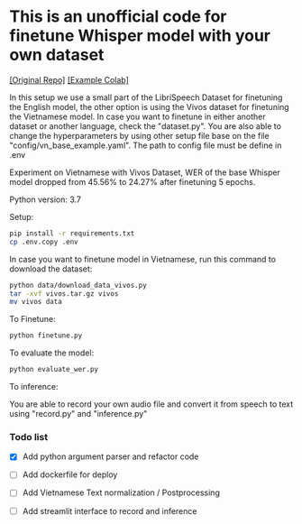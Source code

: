 # This is an unofficial code for finetune Whisper model with your own dataset
[[Original Repo]](https://github.com/openai/whisper) 
[[Example Colab]](https://colab.research.google.com/drive/1aXj6ssi_y3qow-h6M8M1Q5tFgHE0n3UP?usp=sharing)

In this setup we use a small part of the LibriSpeech Dataset for finetuning the English model, the other option is using the Vivos dataset for finetuning the Vietnamese model. In case you want to finetune in either another dataset or another language, check the "dataset.py". You are also able to change the hyperparameters by using other setup file base on the file "config/vn_base_example.yaml". The path to config file must be define in .env

Experiment on Vietnamese with Vivos Dataset, WER of the base Whisper model dropped from 45.56% to 24.27% after finetuning 5 epochs.

Python version: 3.7

Setup:
```bash
pip install -r requirements.txt
cp .env.copy .env
```

In case you want to finetune model in Vietnamese, run this command to download the dataset:
```bash
python data/download_data_vivos.py
tar -xvf vivos.tar.gz vivos
mv vivos data
```

To Finetune:
```bash
python finetune.py
```
To evaluate the model:
```bash
python evaluate_wer.py
```

To inference:

You are able to record your own audio file and convert it from speech to text using "record.py" and "inference.py"

### Todo list
- [x] Add python argument parser and refactor code
- [ ] Add dockerfile for deploy
- [ ] Add Vietnamese Text normalization / Postprocessing
- [ ] Add streamlit interface to record and inference

